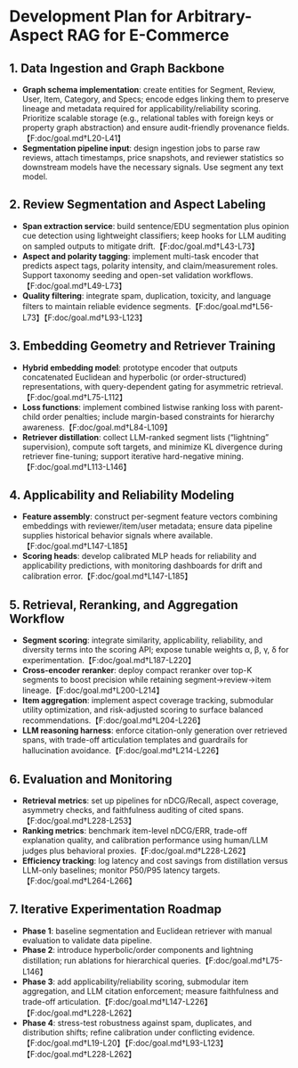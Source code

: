 # Development Plan for Arbitrary-Aspect RAG for E-Commerce

## 1. Data Ingestion and Graph Backbone
- **Graph schema implementation**: create entities for Segment, Review, User, Item, Category, and Specs; encode edges linking them to preserve lineage and metadata required for applicability/reliability scoring. Prioritize scalable storage (e.g., relational tables with foreign keys or property graph abstraction) and ensure audit-friendly provenance fields.【F:doc/goal.md†L20-L41】
- **Segmentation pipeline input**: design ingestion jobs to parse raw reviews, attach timestamps, price snapshots, and reviewer statistics so downstream models have the necessary signals. Use segment any text model.

## 2. Review Segmentation and Aspect Labeling
- **Span extraction service**: build sentence/EDU segmentation plus opinion cue detection using lightweight classifiers; keep hooks for LLM auditing on sampled outputs to mitigate drift.【F:doc/goal.md†L43-L73】
- **Aspect and polarity tagging**: implement multi-task encoder that predicts aspect tags, polarity intensity, and claim/measurement roles. Support taxonomy seeding and open-set validation workflows.【F:doc/goal.md†L49-L73】
- **Quality filtering**: integrate spam, duplication, toxicity, and language filters to maintain reliable evidence segments.【F:doc/goal.md†L56-L73】【F:doc/goal.md†L93-L123】

## 3. Embedding Geometry and Retriever Training
- **Hybrid embedding model**: prototype encoder that outputs concatenated Euclidean and hyperbolic (or order-structured) representations, with query-dependent gating for asymmetric retrieval.【F:doc/goal.md†L75-L112】
- **Loss functions**: implement combined listwise ranking loss with parent-child order penalties; include margin-based constraints for hierarchy awareness.【F:doc/goal.md†L84-L109】
- **Retriever distillation**: collect LLM-ranked segment lists (“lightning” supervision), compute soft targets, and minimize KL divergence during retriever fine-tuning; support iterative hard-negative mining.【F:doc/goal.md†L113-L146】

## 4. Applicability and Reliability Modeling
- **Feature assembly**: construct per-segment feature vectors combining embeddings with reviewer/item/user metadata; ensure data pipeline supplies historical behavior signals where available.【F:doc/goal.md†L147-L185】
- **Scoring heads**: develop calibrated MLP heads for reliability and applicability predictions, with monitoring dashboards for drift and calibration error.【F:doc/goal.md†L147-L185】

## 5. Retrieval, Reranking, and Aggregation Workflow
- **Segment scoring**: integrate similarity, applicability, reliability, and diversity terms into the scoring API; expose tunable weights α, β, γ, δ for experimentation.【F:doc/goal.md†L187-L220】
- **Cross-encoder reranker**: deploy compact reranker over top-K segments to boost precision while retaining segment→review→item lineage.【F:doc/goal.md†L200-L214】
- **Item aggregation**: implement aspect coverage tracking, submodular utility optimization, and risk-adjusted scoring to surface balanced recommendations.【F:doc/goal.md†L204-L226】
- **LLM reasoning harness**: enforce citation-only generation over retrieved spans, with trade-off articulation templates and guardrails for hallucination avoidance.【F:doc/goal.md†L214-L226】

## 6. Evaluation and Monitoring
- **Retrieval metrics**: set up pipelines for nDCG/Recall, aspect coverage, asymmetry checks, and faithfulness auditing of cited spans.【F:doc/goal.md†L228-L253】
- **Ranking metrics**: benchmark item-level nDCG/ERR, trade-off explanation quality, and calibration performance using human/LLM judges plus behavioral proxies.【F:doc/goal.md†L228-L262】
- **Efficiency tracking**: log latency and cost savings from distillation versus LLM-only baselines; monitor P50/P95 latency targets.【F:doc/goal.md†L264-L266】

## 7. Iterative Experimentation Roadmap
- **Phase 1**: baseline segmentation and Euclidean retriever with manual evaluation to validate data pipeline.
- **Phase 2**: introduce hyperbolic/order components and lightning distillation; run ablations for hierarchical queries.【F:doc/goal.md†L75-L146】
- **Phase 3**: add applicability/reliability scoring, submodular item aggregation, and LLM citation enforcement; measure faithfulness and trade-off articulation.【F:doc/goal.md†L147-L226】【F:doc/goal.md†L228-L262】
- **Phase 4**: stress-test robustness against spam, duplicates, and distribution shifts; refine calibration under conflicting evidence.【F:doc/goal.md†L19-L20】【F:doc/goal.md†L93-L123】【F:doc/goal.md†L228-L262】
